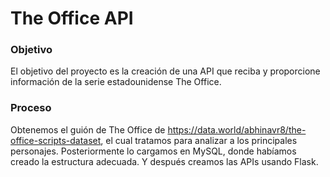 # The Office API
### Objetivo
El objetivo del proyecto es la creación de una API que reciba y proporcione información de la serie estadounidense The Office.
### Proceso
Obtenemos el guión de The Office de https://data.world/abhinavr8/the-office-scripts-dataset, el cual tratamos para analizar a los principales personajes.
Posteriormente lo cargamos en MySQL, donde habíamos creado la estructura adecuada. Y después creamos las APIs usando Flask.

